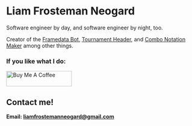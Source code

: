 # Liam Frosteman Neogard

Software engineer by day, and software engineer by night, too.

Creator of the [Framedata Bot](https://github.com/FrostemanNeogard/FramedataBot), [Tournament Header](https://frostemanneogard.github.io/TournamentHeader/), and [Combo Notation Maker](https://frostemanneogard.github.io/TekkenNotationMaker/) among other things.

### If you like what I do:
<a href="https://www.buymeacoffee.com/funnyorangcat" target="__blank"><img src="https://cdn.buymeacoffee.com/buttons/default-orange.png" alt="Buy Me A Coffee" height="41" width="174"></a>

## Contact me!
**Email: liamfrostemanneogard@gmail.com**
